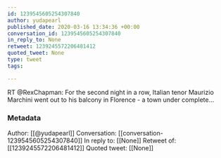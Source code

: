 ```yaml
---
id: 1239545605254307840
author: yudapearl
published_date: 2020-03-16 13:34:36 +00:00
conversation_id: 1239545605254307840
in_reply_to: None
retweet: 1239245572206481412
quoted_tweet: None
type: tweet
tags:

---
```


RT @RexChapman: For the second night in a row, Italian tenor Maurizio Marchini went out to his balcony in Florence - a town under complete…

### Metadata

Author: [[@yudapearl]]
Conversation: [[conversation-1239545605254307840]]
In reply to: [[None]]
Retweet of: [[1239245572206481412]]
Quoted tweet: [[None]]
